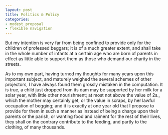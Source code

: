 ```yaml
---
layout: post
title: Politics & Policy
categories:
- modest proposal
- flexible navigation
---
```


But my intention is very far from being confined to provide only for the children of professed beggars; it is of a much greater extent, and shall take in the whole number of infants at a certain age who are born of parents in effect as little able to support them as those who demand our charity in the streets.

As to my own part, having turned my thoughts for many years upon this important subject, and maturely weighed the several schemes of other projectors, I have always found them grossly mistaken in the computation. It is true, a child just dropped from its dam may be supported by her milk for a solar year, with little other nourishment; at most not above the value of 2s., which the mother may certainly get, or the value in scraps, by her lawful occupation of begging; and it is exactly at one year old that I propose to provide for them in such a manner as instead of being a charge upon their parents or the parish, or wanting food and raiment for the rest of their lives, they shall on the contrary contribute to the feeding, and partly to the clothing, of many thousands.